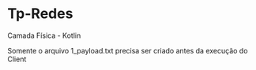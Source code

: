 # Tp-Redes

Camada Física - Kotlin

Somente o arquivo 1_payload.txt precisa ser criado antes da execução do Client
